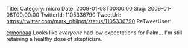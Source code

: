 Title: 
Category: micro
Date: 2009-01-08T00:00:00
Slug: 2009-01-08T00:00:00
TwitterId: 1105336790
TweetUrl: https://twitter.com/mark_philpot/status/1105336790
ReTweetUser: 

[@monaaa](https://twitter.com/monaaa) Looks like *everyone* had low expectations for Palm... I'm still retaining a healthy dose of skepticism.